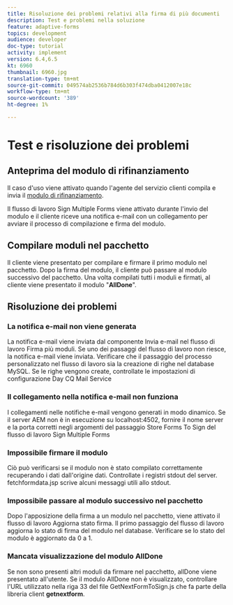 ```yaml
---
title: Risoluzione dei problemi relativi alla firma di più documenti
description: Test e problemi nella soluzione
feature: adaptive-forms
topics: development
audience: developer
doc-type: tutorial
activity: implement
version: 6.4,6.5
kt: 6960
thumbnail: 6960.jpg
translation-type: tm+mt
source-git-commit: 049574ab2536b784d6b303f474dba0412007e18c
workflow-type: tm+mt
source-wordcount: '389'
ht-degree: 1%

---
```



# Test e risoluzione dei problemi


## Anteprima del modulo di rifinanziamento

Il caso d&#39;uso viene attivato quando l&#39;agente del servizio clienti compila e invia il [modulo di rifinanziamento](http://localhost:4502/content/dam/formsanddocuments/formsandsigndemo/refinanceform/jcr:content?wcmmode=disabled).

Il flusso di lavoro Sign Multiple Forms viene attivato durante l&#39;invio del modulo e il cliente riceve una notifica e-mail con un collegamento per avviare il processo di compilazione e firma del modulo.

## Compilare moduli nel pacchetto

Il cliente viene presentato per compilare e firmare il primo modulo nel pacchetto. Dopo la firma del modulo, il cliente può passare al modulo successivo del pacchetto. Una volta compilati tutti i moduli e firmati, al cliente viene presentato il modulo &quot;**AllDone**&quot;.

## Risoluzione dei problemi

### La notifica e-mail non viene generata

La notifica e-mail viene inviata dal componente Invia e-mail nel flusso di lavoro Firma più moduli. Se uno dei passaggi del flusso di lavoro non riesce, la notifica e-mail viene inviata. Verificare che il passaggio del processo personalizzato nel flusso di lavoro sia la creazione di righe nel database MySQL. Se le righe vengono create, controllate le impostazioni di configurazione Day CQ Mail Service

### Il collegamento nella notifica e-mail non funziona

I collegamenti nelle notifiche e-mail vengono generati in modo dinamico. Se il server AEM non è in esecuzione su localhost:4502, fornire il nome server e la porta corretti negli argomenti del passaggio Store Forms To Sign del flusso di lavoro Sign Multiple Forms

### Impossibile firmare il modulo

Ciò può verificarsi se il modulo non è stato compilato correttamente recuperando i dati dall&#39;origine dati. Controllate i registri stdout del server. fetchformdata.jsp scrive alcuni messaggi utili allo stdout.

### Impossibile passare al modulo successivo nel pacchetto

Dopo l&#39;apposizione della firma a un modulo nel pacchetto, viene attivato il flusso di lavoro Aggiorna stato firma. Il primo passaggio del flusso di lavoro aggiorna lo stato di firma del modulo nel database. Verificare se lo stato del modulo è aggiornato da 0 a 1.

### Mancata visualizzazione del modulo AllDone

Se non sono presenti altri moduli da firmare nel pacchetto, allDone viene presentato all&#39;utente. Se il modulo AllDone non è visualizzato, controllare l&#39;URL utilizzato nella riga 33 del file GetNextFormToSign.js che fa parte della libreria client **getnextform**.











